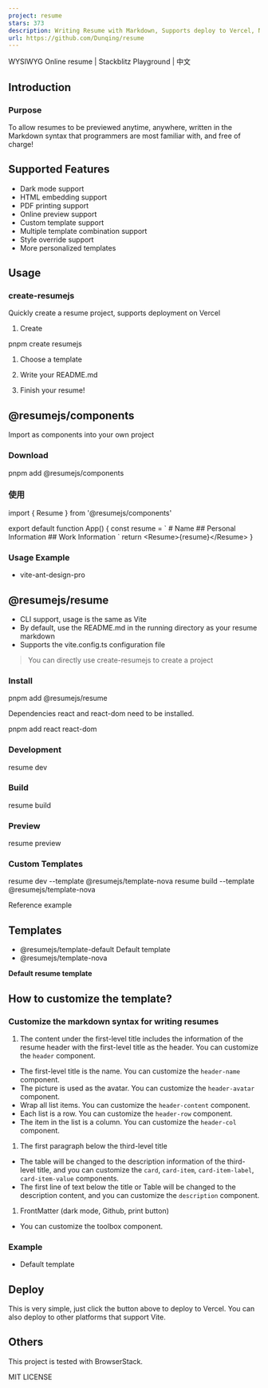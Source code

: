 ```yaml
---
project: resume
stars: 373
description: Writing Resume with Markdown, Supports deploy to Vercel, Netlify, Cloudflare. 使用 Markdown 编写简历，支持部署到 Vercel、Netlify 和 Cloudflare。
url: https://github.com/Dunqing/resume
---
```


WYSIWYG Online resume | Stackblitz Playground | 中文

Introduction
------------

### Purpose

To allow resumes to be previewed anytime, anywhere, written in the Markdown syntax that programmers are most familiar with, and free of charge!

Supported Features
------------------

-   Dark mode support
-   HTML embedding support
-   PDF printing support
-   Online preview support
-   Custom template support
-   Multiple template combination support
-   Style override support
-   More personalized templates

Usage
-----

### create-resumejs

Quickly create a resume project, supports deployment on Vercel

1.  Create

pnpm create resumejs

1.  Choose a template
    
2.  Write your README.md
    
3.  Finish your resume!
    

@resumejs/components
--------------------

Import as components into your own project

### Download

pnpm add @resumejs/components

### 使用

import { Resume } from '@resumejs/components'

export default function App() {
  const resume \= \`
    # Name
    ## Personal Information
    ## Work Information
  \`
  return <Resume\>{resume}</Resume\>
}

### Usage Example

-   vite-ant-design-pro

@resumejs/resume
----------------

-   CLI support, usage is the same as Vite
-   By default, use the README.md in the running directory as your resume markdown
-   Supports the vite.config.ts configuration file

> You can directly use create-resumejs to create a project

### Install

pnpm add @resumejs/resume

Dependencies react and react-dom need to be installed.

pnpm add react react-dom

### Development

resume dev

### Build

resume build

### Preview

resume preview

### Custom Templates

resume dev --template @resumejs/template-nova
resume build --template @resumejs/template-nova

Reference example

Templates
---------

-   @resumejs/template-default Default template
-   @resumejs/template-nova

**Default resume template**

How to customize the template?
------------------------------

### Customize the markdown syntax for writing resumes

1.  The content under the first-level title includes the information of the resume header with the first-level title as the header. You can customize the `header` component.

-   The first-level title is the name. You can customize the `header-name` component.
-   The picture is used as the avatar. You can customize the `header-avatar` component.
-   Wrap all list items. You can customize the `header-content` component.
-   Each list is a row. You can customize the `header-row` component.
-   The item in the list is a column. You can customize the `header-col` component.

1.  The first paragraph below the third-level title

-   The table will be changed to the description information of the third-level title, and you can customize the `card`, `card-item`, `card-item-label`, `card-item-value` components.
-   The first line of text below the title or Table will be changed to the description content, and you can customize the `description` component.

1.  FrontMatter (dark mode, Github, print button)

-   You can customize the toolbox component.

### Example

-   Default template

Deploy
------

This is very simple, just click the button above to deploy to Vercel. You can also deploy to other platforms that support Vite.

Others
------

This project is tested with BrowserStack.

MIT LICENSE
